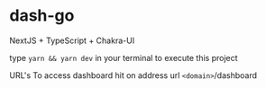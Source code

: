 # dash-go
NextJS + TypeScript + Chakra-UI

type ```yarn && yarn dev``` in your terminal to execute this project


URL's
To access dashboard hit on address url
```<domain>```/dashboard
